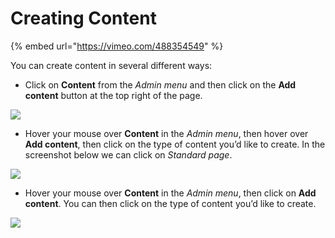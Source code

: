 # Creating Content

{% embed url="https://vimeo.com/488354549" %}

You can create content in several different ways:

- Click on **Content** from the _Admin menu_ and then click on the **Add content** button at the top right of the page.

![](../.gitbook/Unit-3-Add-Content-1.png)

- Hover your mouse over **Content** in the _Admin menu_, then hover over **Add content**, then click on the type of content you’d like to create. In the screenshot below we can click on _Standard page_.

![](../.gitbook/Unit-3-Add-Content-2.png)

- Hover your mouse over **Content** in the _Admin menu_, then click on **Add content**. You can then click on the type of content you’d like to create. 

![](../.gitbook/Unit-3-Add-Content-3.png)
